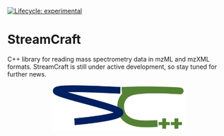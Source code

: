 [![Lifecycle: experimental](https://img.shields.io/badge/lifecycle-experimental-orange.svg)](https://lifecycle.r-lib.org/articles/stages.html#experimental)

# StreamCraft

C++ library for reading mass spectrometry data in mzML and mzXML formats. StreamCraft is still under active development, so stay tuned for further news.

<p align="center" width="100%">
<img width="60%" src="sc_logo.png" alt="Logo" />
</p>
<br>
<br>
